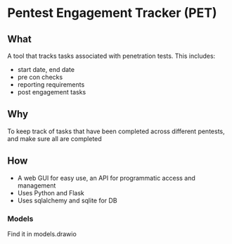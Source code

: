 # Pentest Engagement Tracker (PET)
## What
A tool that tracks tasks associated with penetration tests. This includes:
- start date, end date
- pre con checks
- reporting requirements
- post engagement tasks

## Why
To keep track of tasks that have been completed across different pentests, and make sure all are completed

## How
- A web GUI for easy use, an API for programmatic access and management
- Uses Python and Flask 
- Uses sqlalchemy and sqlite for DB

### Models
Find it in models.drawio